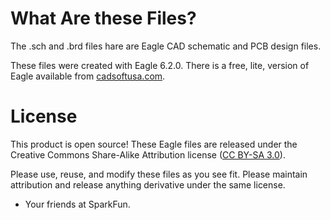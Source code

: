 # What Are these Files?

The .sch and .brd files hare are Eagle CAD schematic and PCB design files.

These files were created with Eagle 6.2.0. There is a free, lite, version of Eagle available from [cadsoftusa.com](cadsoftusa.com).

# License

This product is open source! These Eagle files are released under the Creative Commons Share-Alike Attribution license ([CC BY-SA 3.0](http://creativecommons.org/licenses/by-sa/3.0/us/)).

Please use, reuse, and modify these files as you see fit. Please maintain attribution and release anything derivative under the same license.

- Your friends at SparkFun.